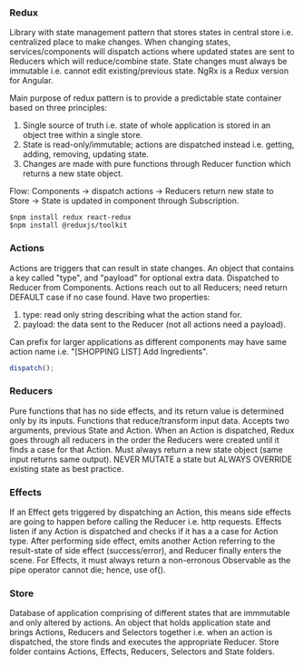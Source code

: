 ### Redux

Library with state management pattern that stores states in central store i.e. centralized place to make changes. When changing states, services/components will dispatch actions where updated states are sent to Reducers which will reduce/combine state. State changes must always be immutable i.e. cannot edit existing/previous state. NgRx is a Redux version for Angular.

Main purpose of redux pattern is to provide a predictable state container based on three principles:

1. Single source of truth i.e. state of whole application is stored in an object tree within a single store.
2. State is read-only/immutable; actions are dispatched instead i.e. getting, adding, removing, updating state.
3. Changes are made with pure functions through Reducer function which returns a new state object.

Flow: Components -> dispatch actions -> Reducers return new state to Store -> State is updated in component through Subscription.

```
$npm install redux react-redux
$npm install @reduxjs/toolkit
```

### Actions

Actions are triggers that can result in state changes. An object that contains a key called "type", and "payload" for optional extra data. Dispatched to Reducer from Components. Actions reach out to all Reducers; need return DEFAULT case if no case found. Have two properties:

1. type: read only string describing what the action stand for.
2. payload: the data sent to the Reducer (not all actions need a payload).

Can prefix for larger applications as different components may have same action name i.e. "[SHOPPING LIST] Add Ingredients".

```javascript
dispatch();
```

### Reducers

Pure functions that has no side effects, and its return value is determined only by its inputs. Functions that reduce/transform input data. Accepts two arguments, previous State and Action. When an Action is dispatched, Redux goes through all reducers in the order the Reducers were created until it finds a case for that Action. Must always return a new state object (same input returns same output). NEVER MUTATE a state but ALWAYS OVERRIDE existing state as best practice.

### Effects

If an Effect gets triggered by dispatching an Action, this means side effects are going to happen before calling the Reducer i.e. http requests. Effects listen if any Action is dispatched and checks if it has a a case for Action type. After performing side effect, emits another Action referring to the result-state of side effect (success/error), and Reducer finally enters the scene. For Effects, it must always return a non-erronous Observable as the pipe operator cannot die; hence, use of().

### Store

Database of application comprising of different states that are immmutable and only altered by actions. An object that holds application state and brings Actions, Reducers and Selectors together i.e. when an action is dispatched, the store finds and executes the appropriate Reducer. Store folder contains Actions, Effects, Reducers, Selectors and State folders.
